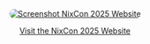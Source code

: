 <div align="center">
  <a href="https://escherlies.github.io/nix-con-2025/">
    <img src="./Screenshot.png" alt="Screenshot NixCon 2025 Website" style="border-radius: 10px;" />
  </a>

  <p><a href="https://escherlies.github.io/nix-con-2025/">Visit the NixCon 2025 Website</a></p>
</div>
